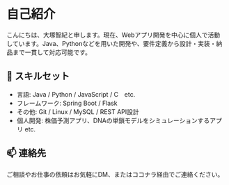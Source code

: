 # 自己紹介

こんにちは、大塚智紀と申します。現在、Webアプリ開発を中心に個人で活動しています。Java、Pythonなどを用いた開発や、要件定義から設計・実装・納品まで一貫して対応可能です。

## 🔧 スキルセット

- 言語: Java / Python / JavaScript / C　etc.
- フレームワーク: Spring Boot / Flask
- その他: Git / Linux / MySQL / REST API設計
- 個人開発: 株価予測アプリ、DNAの単鎖モデルをシミュレーションするアプリ etc.

## 📫 連絡先
ご相談やお仕事の依頼はお気軽にDM、またはココナラ経由でご連絡ください。
